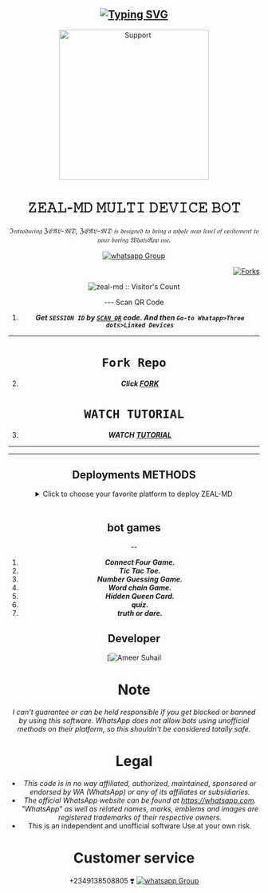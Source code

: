 <!DOCTYPE html>
<html>
<body>
  <div align="center">

## [![Typing SVG](https://readme-typing-svg.herokuapp.com?font=Rockstar-ExtraBold&color=FF0000&lines=WELCOME+TO+ZEAL-MD+WA+BOT+REPO.;CREATED+BY+ZEALGRAPHIX;THIS+IS+A+BGM+STIKER+BOT;WITH+MORE+FEATURES;THANKS+FOR+VISITING;WE+💝+YOU)](https://git.io/typing-svg)
  <p align="center">
    <a href="https://chat.whatsapp.com/BeDWQWsACrLDF7Tin2KZo2">
      <img alt="Support" height="300"
        src="https://telegra.ph/file/e14fe68dd6781cb1a6e81.jpg">
    </a>
  </p>
  <h1 align="center">𝚉𝙴𝙰𝙻-𝙼𝙳 𝙼𝚄𝙻𝚃𝙸 𝙳𝙴𝚅𝙸𝙲𝙴 𝙱𝙾𝚃</h1>

  _ℑ𝔫𝔱𝔯𝔬𝔡𝔲𝔠𝔦𝔫𝔤 ℨ𝔈𝔄𝔏-𝔐𝔇, ℨ𝔈𝔄𝔏-𝔐𝔇 𝔦𝔰 𝔡𝔢𝔰𝔦𝔤𝔫𝔢𝔡 𝔱𝔬 𝔟𝔯𝔦𝔫𝔤 𝔞 𝔴𝔥𝔬𝔩𝔢 𝔫𝔢𝔴 𝔩𝔢𝔳𝔢𝔩 𝔬𝔣 𝔢𝔵𝔠𝔦𝔱𝔢𝔪𝔢𝔫𝔱 𝔱𝔬 𝔶𝔬𝔲𝔯 𝔟𝔬𝔯𝔦𝔫𝔤 𝔚𝔥𝔞𝔱𝔰𝔄𝔭𝔭 𝔲𝔰𝔢._

  <p align="center">
    
<p align="center">
    <div hx-get="/visitor_count" hx-target="this" hx-swap="innerHTML"></div>
  </p>
  <p align="center">
    <a href="https://chat.whatsapp.com/BeDWQWsACrLDF7Tin2KZo2" target="_blank">
      <img alt="whatsapp Group" src="https://img.shields.io/badge/ ZEAL Support Group -25D366?style=for-the-badge&logo=whatsapp&logoColor=blue" />
    </a>
    

    

<p align="right">
  <a href="" target="_blank">
    <img alt="Forks" src="https://img.shields.io/github/forks/zeal-md/ZEAL-MD" />
  </a>
  </p>

  <p align="center"><img src="https://profile-counter.glitch.me/{zeal-md}/count.svg" alt="zeal-md :: Visitor's Count" /></p>
---
Scan QR Code

1. ***Get `SESSION ID` by [`SCAN QR`](https://replit.com/@zealmd20/ZEAL-Md?v=1) code. And then `Go-to Whatapp>Three dots>Linked Devices`***
--- 
# ```Fork Repo```
2. ***Click [FORK](https://github.com/Zeal-md/ZEAL-MD/fork)***
# ```WATCH TUTORIAL```
3. ***WATCH [TUTORIAL](https://youtube.com/@user-go7ye5ko9l?si=BYv1INsefLoFfWW7)***
---
  <hr>
  <h2>Deployments METHODS</h2>
  <details close>
    <summary>Click to choose your favorite platform to deploy ZEAL-MD</summary>
    <br><br>
    <h4 align="center">Deploy on Repl.it</h4>
    <p align="center">
      <a href="https://repl.it/github/Zeal-md/ZEAL-MD">
        <img src="https://repl.it/badge/github/quiec/whatsasena" width="170px" alt="Deploy on REPLIT">
      </a>
    </p>
    <br>
    <h4 align="center">Deploy on CodesSpace</h4>
    <p align="center">
      <a href="https://github.com/codespaces/new">
        <img src="https://img.shields.io/badge/DEPLOY CODESPACE-h?color=red&style=for-the-badge&logo=visualstudiocode" width="170px" alt="Deploy on CodesSpaces">
      </a>
    </p>
    <br>
    <h4 align="center">Deploy on Heroku</h4>
    <p align="center">
      <a href="https://heroku.com/deploy?template=https://github.com/Zeal-md/ZEAL-MD">
        <img src="https://www.herokucdn.com/deploy/button.png" width="170px" alt="Deploy on Heroku">
      </a>
    </p>
    <br>
    <h4 align="center">Deploy on RailWay</h4>
    <p align="center">
      <a href="https://railway.app/new">
        <img src="https://railway.app/button.svg" alt="Deploy on Railway" width="170px">
      </a>
    </p>
    <br>
    <h4 align="center">Deploy on Mogenius</h4>
    <p align="center">
      <a href="https://studio.mogenius.com/">
        <img src="https://www.cloudflare.com/static/90073b1e5bd8a0765640a20febb3dc22/mogenius_logo_quer.png" alt="Deploy on Mogenius" width="170px">
      </a>
    </p>
    <br>
    <h4 align="center">Deploy on Uffizzi</h4>
<p align="center">
    <a href="https://www.uffizzi.com/">
    <img src="https://i.ibb.co/Y29Kv4X/Screenshot-195.png" alt="Deploy on Uffizzi" width="125px">
    </a>
    
</p>

<br>

<h4 align="center"> Deploy on BoxMineWorld
</h4>
  
<p align="center">
    <a href="https://dash.boxmineworld.com/">
    <img src="https://graph.org/file/2af0e67f320986702ea24.jpg" alt="Deploy on Boxmineworld" width="175px">
    </a>
    <br>

</p>

<p align="center" >
    <br>
    __________________________
    <br>
</p>



</details>

<br>

## bot games
--
1. ***Connect Four Game.***
2.  ***Tic Tac Toe.***
3.  ***Number Guessing Game.***
4.  ***Word chain Game.***
5.  ***Hidden Queen Card.***
6.  ***quiz.***
6.  ***truth or dare.***
##

## Developer
  <div align="center">
    
  [![`Ameer Suhail`](https://telegra.ph/file/8387206711dd15b6af48b.jpg?size=200)




# Note

_I can't guarantee or can be held responsible if you get blocked or banned by using this software. WhatsApp does not allow bots using unofficial methods on their platform, so this shouldn't be considered totally safe._

# Legal

-   _This code is in no way affiliated, authorized, maintained, sponsored or endorsed by WA (WhatsApp) or any of its affiliates or subsidiaries._
-   _The official WhatsApp website can be found at https://whatsapp.com. "WhatsApp" as well as related names, marks, emblems and images are registered trademarks of their respective owners._
-   This is an independent and unofficial software Use at your own risk.

# Customer service

+2349138508805
❣️
<a href="https://chat.whatsapp.com/BeDWQWsACrLDF7Tin2KZo2" target="_blank">
      <img alt="whatsapp Group" src="https://img.shields.io/badge/ ZEAL Support Group -25D366?style=for-the-badge&logo=whatsapp&logoColor=blue" />
